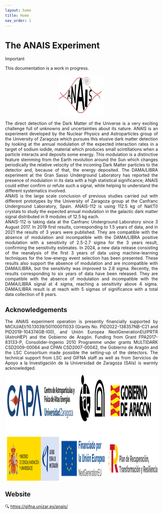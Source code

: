 ```yaml
---
layout: home
title: Home
nav_order: 1
---
```


# The ANAIS Experiment

> [!important]
> This documentation is a work in progress.
<p align="center">
<img src="assets/images/ANAISlogo.png" width="150">
</p>


<div style="text-align: justify;">
The direct detection of the Dark Matter of the Universe is a very exciting challenge full of unknowns and uncertainties about its nature. ANAIS is an experiment developed by the Nuclear Physics and Astroparticles group of the University of Zaragoza which pursues this elusive dark matter detection by looking at the annual modulation of the expected interaction rates in a target of sodium iodide, material which produces small scintillations when a particle interacts and deposits some energy. This modulation is a distinctive feature stemming from the Earth revolution around the Sun which changes periodically the relative velocity of the incoming Dark Matter particles to the detector and, because of that, the energy deposited. The DAMA/LIBRA experiment at the Gran Sasso Underground Laboratory has reported the presence of modulation in its data with a high statistical significance; ANAIS could either confirm or refute such a signal, while helping to understand the different systematics involved.
</div>

<div style="text-align: justify;">
ANAIS is the large scale conclusion of previous studies carried out with different prototypes by the University of Zaragoza group at the Canfranc Underground Laboratory, Spain. ANAIS-112 is using 112.5 kg of NaI(Tl) crystals to study the expected annual modulation in the galactic dark matter signal distributed in 9 modules of 12.5 kg each.
</div>

<div style="text-align: justify;">
ANAIS-112 is taking data at the Canfranc Underground Laboratory since 3 August 2017. In 2019 first results, corresponding to 1.5 years of data, and in 2021 the results of 3 years were published. They are compatible with the absence of modulation and incompatible with the DAMA/LIBRA positive modulation with a sensitivity of 2.5-2.7 sigma for the 3 years result, confirming the sensitivity estimates. In 2024, a new data release consisting of the reanalysis of the first 3 years of data using machine-learning techniques for the low-energy event selection has been presented. These results also support the absence of modulation and are incompatible with DAMA/LIBRA, but the sensitivity was improved to 2.8 sigma. Recently, the results corresponding to six years of data have been released. They are compatible with the absence of modulation and incompatible with the DAMA/LIBRA signal at 4 sigma, reaching a sensitivity above 4 sigma. DAMA/LIBRA result is at reach with 5 sigmas of significance with a total data collection of 8 years.
</div>

## Acknowledgements

<div style="text-align: justify;">
The ANAIS experiment operation is presently financially supported by MICIU/AEI/10.13039/501100011033 (Grants No. PID2022-138357NB-C21 and PID2019-104374GB-I00), and Unión Europea NextGenerationEU/PRTR (AstroHEP) and the Gobierno de Aragón. Funding from Grant FPA2017-83133-P, Consolider-Ingenio 2010 Programme under grants MULTIDARK CSD2009-00064 and CPAN CSD2007-00042, the Gobierno de Aragón and the LSC Consortium made possible the setting-up of the detectors. The technical support from LSC and GIFNA staff as well as from Servicios de Apoyo a la Investigación de la Universidad de Zaragoza (SAIs) is warmly acknowledged.
</div>

<p align="center">
<img src="assets/images/logo_institutions.png" width="1729" height="347">
</p>

## Website

<div style="text-align: justify;">
🔍 <a href="https://gifna.unizar.es/anais/" target="_blank">https://gifna.unizar.es/anais/</a>
</div>
